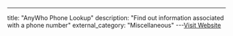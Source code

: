 ---
title: "AnyWho Phone Lookup"
description: "Find out information associated with a phone number"
external_category: "Miscellaneous"
---[Visit Website](https://www.anywho.com/reverse-phone-lookup/)

